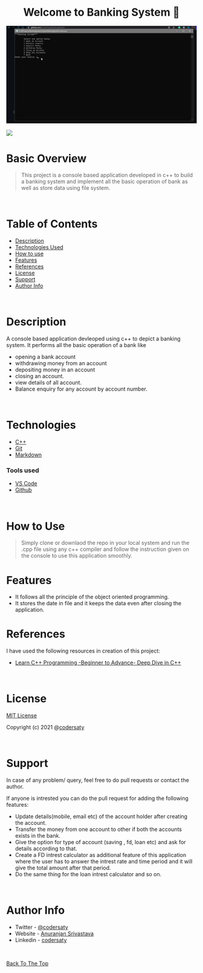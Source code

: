 <h1 align="center" id="top">Welcome to Banking System 👋</h1>
<p align="center"><img src="demo.gif"></p>

![](https://img.shields.io/badge/CPP-17-green)

# Basic Overview

> This project is a console based application developed in c++ to build a banking system and implement all the basic operation of bank as well as store data using file system.
<br/>


# Table of Contents

- [Description](#description)
- [Technologies Used](#technologies)
- [How to use](#How-to-use)
- [Features](#features)
- [References](#references)
- [License](#license)
- [Support](#support)
- [Author Info](#author-info)

<br/>

# Description

A console based application devleoped using c++ to depict a banking system. It performs all the basic operation of a bank like 

- opening a bank account
- withdrawing money from an account
- depositing money in an account
- closing an account.
- view details of all account.
- Balance enquiry for any account by account number.


<br/>

# Technologies

- [C++](https://en.wikipedia.org/wiki/C%2B%2B)
- [Git](https://en.wikipedia.org/wiki/Git)
- [Markdown](https://en.wikipedia.org/wiki/Markdown)

### Tools used

- [VS Code](https://en.wikipedia.org/wiki/Visual_Studio_Code)
- [Github](https://en.wikipedia.org/wiki/GitHub)

<br/>

# How to Use

> Simply clone or downlaod the repo in your local system and run the .cpp file using any c++ compiler and follow the instruction given on the console to use this application smoothly.
# Features

- It follows all the principle of the object oriented programming.
- It stores the date in file and it keeps the data even after closing the application.

# References

I have used the following resources in creation of this project:

- [Learn C++ Programming -Beginner to Advance- Deep Dive in C++](https://www.udemy.com/course/cpp-deep-dive/)



<br/>

# License

[MIT License](LICENSE.md)

Copyright (c) 2021 @[codersaty](http://codersaty.github.io/Portfolio)

<br/>


# Support

In case of any problem/ query, feel free to do pull requests or contact the author.

If anyone is intrested you can do the pull request for adding the following features:

- Update details(mobile, email etc) of the account holder after creating the account.
- Transfer the money from one account to other if both the accounts exists in the bank.
- Give the option for type of account (saving , fd, loan etc) and ask for details according to that. 
- Create a FD intrest calculator as additional feature of this application where the user has to answer the intrest rate and time period and it will give the total amount after that period.
- Do the same thing for the loan intrest calculator and so on.


<br/>

# Author Info

- Twitter - [@codersaty](https://twitter.com/codersaty)
- Website - [Anuranjan Srivastava](http://codersaty.github.io/Portfolio)
- Linkedin - [codersaty](https://www.linkedin.com/in/codersaty)

<br/>

[Back To The Top](#top)




